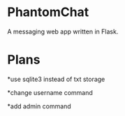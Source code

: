 # PhantomChat
A messaging web app written in Flask.

# Plans

*use sqlite3 instead of txt storage

*change username command

*add admin command
